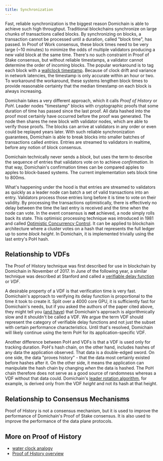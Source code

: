 ```yaml
---
title: Synchronization
---
```


Fast, reliable synchronization is the biggest reason Domichain is able to achieve such high throughput. Traditional blockchains synchronize on large chunks of transactions called blocks. By synchronizing on blocks, a transaction cannot be processed until a duration, called "block time", has passed. In Proof of Work consensus, these block times need to be very large \(~10 minutes\) to minimize the odds of multiple validators producing a new valid block at the same time. There's no such constraint in Proof of Stake consensus, but without reliable timestamps, a validator cannot determine the order of incoming blocks. The popular workaround is to tag each block with a [wallclock timestamp](https://en.bitcoin.it/wiki/Block_timestamp). Because of clock drift and variance in network latencies, the timestamp is only accurate within an hour or two. To workaround the workaround, these systems lengthen block times to provide reasonable certainty that the median timestamp on each block is always increasing.

Domichain takes a very different approach, which it calls _Proof of History_ or _PoH_. Leader nodes "timestamp" blocks with cryptographic proofs that some duration of time has passed since the last proof. All data hashed into the proof most certainly have occurred before the proof was generated. The node then shares the new block with validator nodes, which are able to verify those proofs. The blocks can arrive at validators in any order or even could be replayed years later. With such reliable synchronization guarantees, Domichain is able to break blocks into smaller batches of transactions called _entries_. Entries are streamed to validators in realtime, before any notion of block consensus.

Domichain technically never sends a _block_, but uses the term to describe the sequence of entries that validators vote on to achieve _confirmation_. In that way, Domichain's confirmation times can be compared apples to apples to block-based systems. The current implementation sets block time to 800ms.

What's happening under the hood is that entries are streamed to validators as quickly as a leader node can batch a set of valid transactions into an entry. Validators process those entries long before it is time to vote on their validity. By processing the transactions optimistically, there is effectively no delay between the time the last entry is received and the time when the node can vote. In the event consensus is **not** achieved, a node simply rolls back its state. This optimisic processing technique was introduced in 1981 and called [Optimistic Concurrency Control](http://citeseerx.ist.psu.edu/viewdoc/summary?doi=10.1.1.65.4735). It can be applied to blockchain architecture where a cluster votes on a hash that represents the full ledger up to some _block height_. In Domichain, it is implemented trivially using the last entry's PoH hash.

## Relationship to VDFs

The Proof of History technique was first described for use in blockchain by Domichain in November of 2017. In June of the following year, a similar technique was described at Stanford and called a [verifiable delay function](https://eprint.iacr.org/2018/601.pdf) or _VDF_.

A desirable property of a VDF is that verification time is very fast. Domichain's approach to verifying its delay function is proportional to the time it took to create it. Split over a 4000 core GPU, it is sufficiently fast for Domichain's needs, but if you asked the authors of the paper cited above, they might tell you \([and have](https://github.com/domichain-labs/domichain/issues/388)\) that Domichain's approach is algorithmically slow and it shouldn't be called a VDF. We argue the term VDF should represent the category of verifiable delay functions and not just the subset with certain performance characteristics. Until that's resolved, Domichain will likely continue using the term PoH for its application-specific VDF.

Another difference between PoH and VDFs is that a VDF is used only for tracking duration. PoH's hash chain, on the other hand, includes hashes of any data the application observed. That data is a double-edged sword. On one side, the data "proves history" - that the data most certainly existed before hashes after it. On the other side, it means the application can manipulate the hash chain by changing _when_ the data is hashed. The PoH chain therefore does not serve as a good source of randomness whereas a VDF without that data could. Domichain's [leader rotation algorithm](synchronization.md#leader-rotation), for example, is derived only from the VDF _height_ and not its hash at that height.

## Relationship to Consensus Mechanisms

Proof of History is not a consensus mechanism, but it is used to improve the performance of Domichain's Proof of Stake consensus. It is also used to improve the performance of the data plane protocols.

## More on Proof of History

- [water clock analogy](https://medium.com/domichain-labs/proof-of-history-explained-by-a-water-clock-e682183417b8)
- [Proof of History overview](https://medium.com/domichain-labs/proof-of-history-a-clock-for-blockchain-cf47a61a9274)
